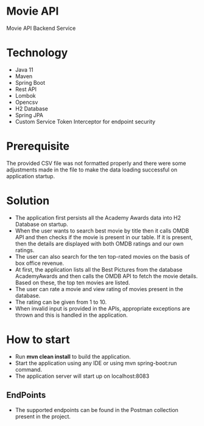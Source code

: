 # Movie API
Movie API Backend Service

# Technology
- Java 11
- Maven
- Spring Boot
- Rest API
- Lombok
- Opencsv 
- H2 Database
- Spring JPA
- Custom Service Token Interceptor for endpoint security

# Prerequisite
The provided CSV file was not formatted properly and there were some adjustments made in the file to make the data loading successful on application startup.

# Solution
- The application first persists all the Academy Awards data into H2 Database on startup.
- When the user wants to search best movie by title then it calls OMDB API and then checks if the movie is present in our table. If it is present, then the details are displayed with both OMDB ratings and our own ratings. 
- The user can also search for the ten top-rated movies on the basis of box office revenue.
- At first, the application lists all the Best Pictures from the database AcademyAwards and then calls the OMDB API to fetch the movie details. Based on these, the top ten movies are listed.
- The user can rate a movie and view rating of movies present in the database.
- The rating can be given from 1 to 10.
- When invalid input is provided in the APIs, appropriate exceptions are thrown and this is handled in the application.


# How to start
- Run **mvn clean install** to build the application.
- Start the application using any IDE or using mvn spring-boot:run command.
- The application server will start up on localhost:8083

## EndPoints

- The supported endpoints can be found in the Postman collection present in the project. 